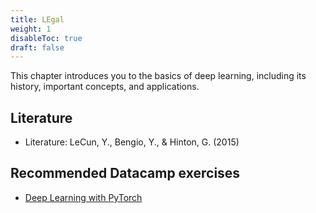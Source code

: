 ```yaml
---
title: LEgal
weight: 1
disableToc: true
draft: false
---
```


This chapter introduces you to the basics of deep learning, including its history, important concepts, and applications.

## Literature

* Literature: LeCun, Y., Bengio, Y., & Hinton, G. (2015)

## Recommended Datacamp exercises

* [Deep Learning with PyTorch](https://campus.datacamp.com/courses/deep-learning-with-pytorch) 
